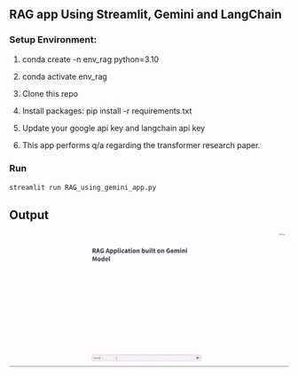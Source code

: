 
## RAG app Using Streamlit, Gemini and LangChain
### Setup Environment: 
1. conda create -n env_rag python=3.10 
	  
2. conda activate env_rag
	  
3. Clone this repo

4. Install packages: pip install -r requirements.txt

5. Update your google api key and langchain api key

6. This app performs q/a regarding the transformer research paper.


### Run
```bash
streamlit run RAG_using_gemini_app.py
```

## Output
![alt-text](output.gif)

